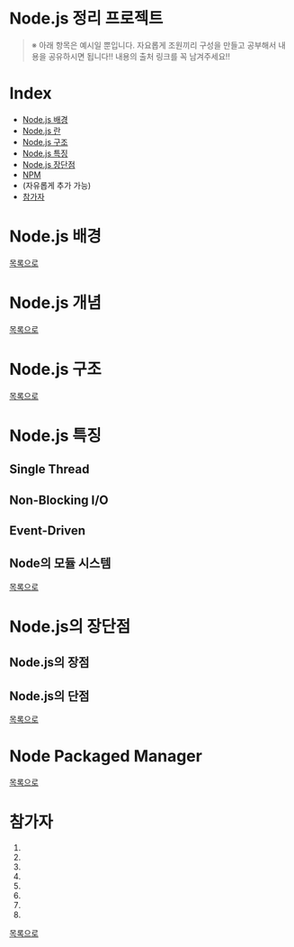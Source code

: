 # Node.js 정리 프로젝트

> ※ 아래 항목은 예시일 뿐입니다. 자요롭게 조원끼리 구성을 만들고 공부해서 내용을 공유하시면 됩니다!!
> 내용의 출처 링크를 꼭 남겨주세요!!

# Index
- [Node.js 배경](#NODE.JS-배경)
- [Node.js 란](#NODE.JS-란)
- [Node.js 구조](#NODE.JS-구조)
- [Node.js 특징](#NODE.JS-특징)
- [Node.js 장단점](#NODE.JS-장단점)
- [NPM](#Node-Packaged-Manager)
- (자유롭게 추가 가능)
- [참가자](#참가자)

# Node.js 배경

[목록으로](#INDEX)

# Node.js 개념

[목록으로](#INDEX)

# Node.js 구조

[목록으로](#INDEX)

# Node.js 특징

## Single Thread

## Non-Blocking I/O

## Event-Driven

## Node의 모듈 시스템

[목록으로](#INDEX)

# Node.js의 장단점

## Node.js의 장점

## Node.js의 단점

[목록으로](#INDEX)

# Node Packaged Manager

[목록으로](#INDEX)

# 참가자
1. 
2. 
3. 
4. 
5. 
6. 
7. 
8. 

[목록으로](#INDEX)
